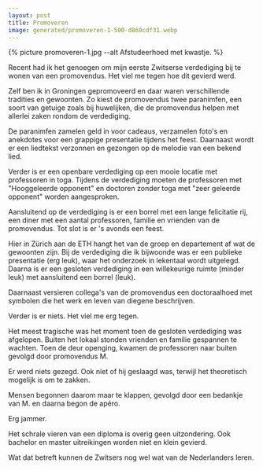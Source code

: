 ```yaml
---
layout: post
title: Promoveren
image: generated/promoveren-1-500-d860cdf31.webp
---
```


{% picture promoveren-1.jpg --alt Afstudeerhoed met kwastje. %}

Recent had ik het genoegen om mijn eerste Zwitserse verdediging bij te wonen van een promovendus. Het viel me tegen hoe dit gevierd werd.

Zelf ben ik in Groningen gepromoveerd en daar waren verschillende tradities en gewoonten. Zo kiest de promovendus twee paranimfen, een soort van getuige zoals bij huwelijken, die de promovendus helpen met allerlei zaken rondom de verdediging.

De paranimfen zamelen geld in voor cadeaus, verzamelen foto's en anekdotes voor een grappige presentatie tijdens het feest. Daarnaast wordt er een liedtekst verzonnen en gezongen op de melodie van een bekend lied.

Verder is er een openbare verdediging op een mooie locatie met professoren in toga. Tijdens de verdediging moeten de professoren met "Hooggeleerde opponent" en doctoren zonder toga met "zeer geleerde opponent" worden aangesproken.

Aansluitend op de verdediging is er een borrel met een lange felicitatie rij, een diner met een aantal professoren, familie en vrienden van de promovendus. Tot slot is er 's avonds een feest.

Hier in Zürich aan de ETH hangt het van de groep en departement af wat de gewoonten zijn. Bij de verdediging die ik bijwoonde was er een publieke presentatie (erg leuk), waar het onderzoek in lekentaal wordt uitgelegd. Daarna is er een gesloten verdediging in een willekeurige ruimte (minder leuk) met aansluitend een borrel (leuk).

Daarnaast versieren collega's van de promovendus een doctoraalhoed met symbolen die het werk en leven van diegene beschrijven.

Verder is er niets. Het viel me erg tegen.

Het meest tragische was het moment toen de gesloten verdediging was afgelopen. Buiten het lokaal stonden vrienden en familie gespannen te wachten. Toen de deur openging, kwamen de professoren naar buiten gevolgd door promovendus M.

Er werd niets gezegd. Ook niet of hij geslaagd was, terwijl het theoretisch mogelijk is om te zakken.

Mensen begonnen daarom maar te klappen, gevolgd door een bedankje van M. en daarna begon de apéro.

Erg jammer.

Het schrale vieren van een diploma is overig geen uitzondering. Ook bachelor en master uitreikingen worden niet en klein gevierd.

Wat dat betreft kunnen de Zwitsers nog wel wat van de Nederlanders leren.
